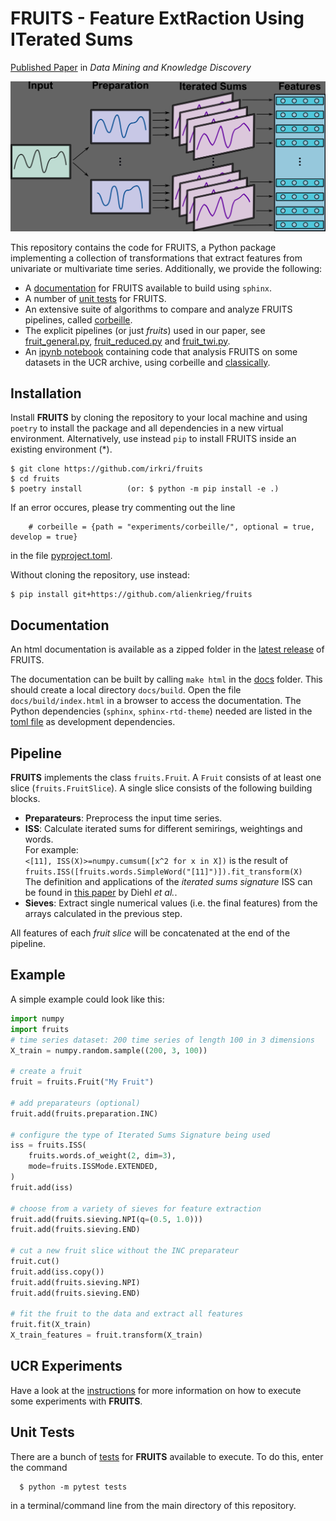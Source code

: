 # FRUITS - **F**eature Ext**R**action **U**sing **IT**erated **S**ums

[Published Paper](https://link.springer.com/article/10.1007/s10618-024-01068-1) in *Data Mining and Knowledge Discovery*

![FRUITS Pipeline](docs/resources/pipeline.png)

This repository contains the code for FRUITS, a Python package implementing a collection of
transformations that extract features from univariate or multivariate time series. Additionally, we
provide the following:

- A [documentation](docs) for FRUITS available to build using `sphinx`.
- A number of [unit tests](tests) for FRUITS.
- An extensive suite of algorithms to compare and analyze FRUITS pipelines, called
  [corbeille](experiments/corbeille).
- The explicit pipelines (or just *fruits*) used in our paper, see
  [fruit_general.py](experiments/fruit_general.py),
  [fruit_reduced.py](experiments/fruit_reduced.py) and [fruit_twi.py](experiments/fruit_twi.py).
- An [ipynb notebook](experiments/datasets.ipynb) containing code that analysis FRUITS on some
  datasets in the UCR archive, using corbeille and
  [classically](https://github.com/irkri/classically).

## Installation
Install __FRUITS__ by cloning the repository to your local machine and using `poetry` to install
the package and all dependencies in a new virtual environment. Alternatively, use instead `pip` to
install FRUITS inside an existing environment (*).

    $ git clone https://github.com/irkri/fruits
    $ cd fruits
    $ poetry install          (or: $ python -m pip install -e .)

If an error occures, please try commenting out the line
```
    # corbeille = {path = "experiments/corbeille/", optional = true, develop = true}
```
in the file [pyproject.toml](/pyproject.toml).

Without cloning the repository, use instead:

    $ pip install git+https://github.com/alienkrieg/fruits

## Documentation
An html documentation is available as a zipped folder in the [latest release](https://github.com/irkri/fruits/releases/latest) of FRUITS.

The documentation can be built by calling `make html` in the [docs](docs) folder.
This should create a local directory `docs/build`. Open the file `docs/build/index.html` in a
browser to access the documentation. The Python dependencies (`sphinx`, `sphinx-rtd-theme`) needed are listed in
the [toml file](/pyproject.toml) as development dependencies.

## Pipeline
__FRUITS__ implements the class `fruits.Fruit`. A `Fruit` consists of at least one slice
(`fruits.FruitSlice`). A single slice consists of the following building blocks.

- **Preparateurs**: Preprocess the input time series.
- **ISS**: Calculate iterated sums for different semirings, weightings and words.<br>
  For example:<br>
  `<[11], ISS(X)>=numpy.cumsum([x^2 for x in X])` is the result of <br>
  `fruits.ISS([fruits.words.SimpleWord("[11]")]).fit_transform(X)`<br>
  The definition and applications of the *iterated sums signature* ISS can be found in [this paper](https://link.springer.com/article/10.1007/s10440-020-00333-x)
  by Diehl *et al.*.
- **Sieves**: Extract single numerical values (i.e. the final features) from the arrays calculated
  in the previous step.

All features of each _fruit slice_ will be concatenated at the end of the pipeline.

## Example
A simple example could look like this:
```python
import numpy
import fruits
# time series dataset: 200 time series of length 100 in 3 dimensions
X_train = numpy.random.sample((200, 3, 100))

# create a fruit
fruit = fruits.Fruit("My Fruit")

# add preparateurs (optional)
fruit.add(fruits.preparation.INC)

# configure the type of Iterated Sums Signature being used
iss = fruits.ISS(
    fruits.words.of_weight(2, dim=3),
    mode=fruits.ISSMode.EXTENDED,
)
fruit.add(iss)

# choose from a variety of sieves for feature extraction
fruit.add(fruits.sieving.NPI(q=(0.5, 1.0)))
fruit.add(fruits.sieving.END)

# cut a new fruit slice without the INC preparateur
fruit.cut()
fruit.add(iss.copy())
fruit.add(fruits.sieving.NPI)
fruit.add(fruits.sieving.END)

# fit the fruit to the data and extract all features
fruit.fit(X_train)
X_train_features = fruit.transform(X_train)
```

## UCR Experiments
Have a look at the [instructions](experiments/README.md) for more information on how to execute
some experiments with __FRUITS__.

## Unit Tests
There are a bunch of [tests](tests) for __FRUITS__ available to execute. To do this, enter the command
```
  $ python -m pytest tests
```
in a terminal/command line from the main directory of this repository.
